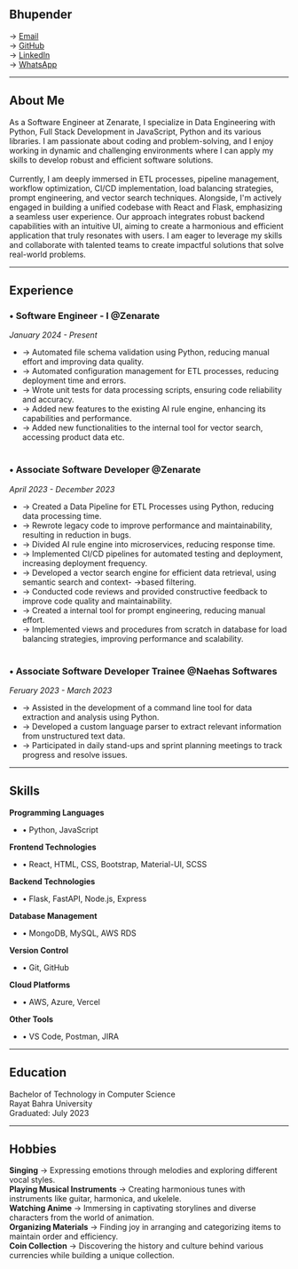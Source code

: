 ## Bhupender  
→ [Email](mailto:bhupender.contact+resume@gmail.com)  
→ [GitHub](https://github.com/bhupenderhere)  
→ [LinkedIn](https://www.linkedin.com/in/bhupenderhere)  
→ [WhatsApp](https://wa.me/9816048093)

---  
## About Me

As a Software Engineer at Zenarate, I specialize in Data Engineering with Python, Full Stack Development in JavaScript, Python and its various libraries. I am passionate about coding and problem-solving, and I enjoy working in dynamic and challenging environments where I can apply my skills to develop robust and efficient software solutions.  
&nbsp;
&nbsp;  
Currently, I am deeply immersed in ETL processes, pipeline management, workflow optimization, CI/CD implementation, load balancing strategies, prompt engineering, and vector search techniques. Alongside, I'm actively engaged in building a unified codebase with React and Flask, emphasizing a seamless user experience. Our approach integrates robust backend capabilities with an intuitive UI, aiming to create a harmonious and efficient application that truly resonates with users. I am eager to leverage my skills and collaborate with talented teams to create impactful solutions that solve real-world problems.

---

## Experience

### • Software Engineer - I **@Zenarate**  
*January 2024 - Present*

- → Automated file schema validation using Python, reducing manual effort and improving data quality.
- → Automated configuration management for ETL processes, reducing deployment time and errors.
- → Wrote unit tests for data processing scripts, ensuring code reliability and accuracy.
- → Added new features to the existing AI rule engine, enhancing its capabilities and performance.
- → Added new functionalities to the internal tool for vector search, accessing product data etc.  
&nbsp;
&nbsp;  
### • Associate Software Developer **@Zenarate**  
*April 2023 - December 2023*

- → Created a Data Pipeline for ETL Processes using Python, reducing data processing time.
- → Rewrote legacy code to improve performance and maintainability, resulting in reduction in bugs.
- → Divided AI rule engine into microservices, reducing response time.
- → Implemented CI/CD pipelines for automated testing and deployment, increasing deployment frequency.
- → Developed a vector search engine for efficient data retrieval, using semantic search and context- →based filtering.
- → Conducted code reviews and provided constructive feedback to improve code quality and maintainability.
- → Created a internal tool for prompt engineering, reducing manual effort.
- → Implemented views and procedures from scratch in database for load balancing strategies, improving performance and scalability.  
&nbsp;
&nbsp;  
### • Associate Software Developer Trainee **@Naehas Softwares**  
*Feruary 2023 - March 2023*

- → Assisted in the development of a command line tool for data extraction and analysis using Python.
- → Developed a custom language parser to extract relevant information from unstructured text data.
- → Participated in daily stand-ups and sprint planning meetings to track progress and resolve issues.

---

## Skills
**Programming Languages**
- • Python, JavaScript  

**Frontend Technologies**
- • React, HTML, CSS, Bootstrap, Material-UI, SCSS  

**Backend Technologies**
- • Flask, FastAPI, Node.js, Express  

**Database Management**
- • MongoDB, MySQL, AWS RDS  

**Version Control**
- • Git, GitHub  

**Cloud Platforms**
- • AWS, Azure, Vercel  

**Other Tools**
- • VS Code, Postman, JIRA  

---

## Education

Bachelor of Technology in Computer Science  
Rayat Bahra University  
Graduated: July 2023

---

## Hobbies

**Singing** → Expressing emotions through melodies and exploring different vocal styles.  
**Playing Musical Instruments** → Creating harmonious tunes with instruments like guitar, harmonica, and ukelele.  
**Watching Anime** → Immersing in captivating storylines and diverse characters from the world of animation.  
**Organizing Materials** → Finding joy in arranging and categorizing items to maintain order and efficiency.  
**Coin Collection** → Discovering the history and culture behind various currencies while building a unique collection.  
